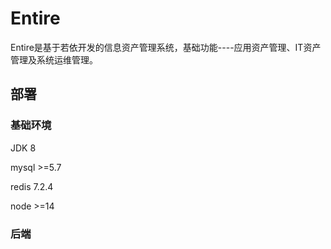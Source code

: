 # Entire
Entire是基于若依开发的信息资产管理系统，基础功能----应用资产管理、IT资产管理及系统运维管理。

## 部署
### 基础环境
JDK 8

mysql >=5.7

redis 7.2.4

node >=14

### 后端
